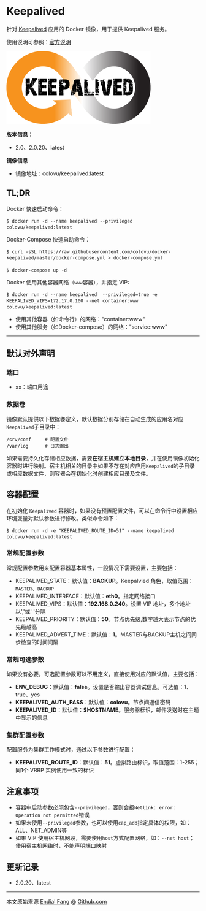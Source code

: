 # Keepalived

针对 [Keepalived](https://keepalived.org) 应用的 Docker 镜像，用于提供 Keepalived 服务。

使用说明可参照：[官方说明](https://keepalived.org/manpage.html)

<img src="img/keepalived-logo.png" alt="keepalived-logo" style="zoom:50%;" />

**版本信息**：

- 2.0、2.0.20、latest

**镜像信息**

* 镜像地址：colovu/keepalived:latest



## **TL;DR**

Docker 快速启动命令：

```shell
$ docker run -d --name keepalived --privileged colovu/keepalived:latest
```

Docker-Compose 快速启动命令：

```shell
$ curl -sSL https://raw.githubusercontent.com/colovu/docker-keepalived/master/docker-compose.yml > docker-compose.yml

$ docker-compose up -d
```

Docker 使用其他容器网络（`www`容器），并指定 VIP:

```shell
$ docker run -d --name keepalived  --privileged=true -e KEEPALIVED_VIPS=172.17.0.100 --net container:www colovu/keepalived:latest
```

- 使用其他容器（如命令行）的网络："container:www"
- 使用其他服务（如Docker-compose）的网络："service:www"



---



## 默认对外声明

### 端口

- xx：端口用途

### 数据卷

镜像默认提供以下数据卷定义，默认数据分别存储在自动生成的应用名对应`Keepalived`子目录中：

```shell
/srv/conf     # 配置文件
/var/log      # 日志输出

```

如果需要持久化存储相应数据，需要**在宿主机建立本地目录**，并在使用镜像初始化容器时进行映射。宿主机相关的目录中如果不存在对应应用`Keepalived`的子目录或相应数据文件，则容器会在初始化时创建相应目录及文件。



## 容器配置

在初始化 `Keepalived` 容器时，如果没有预置配置文件，可以在命令行中设置相应环境变量对默认参数进行修改。类似命令如下：

```shell
$ docker run -d -e "KEEPALIVED_ROUTE_ID=51" --name keepalived colovu/keepalived:latest
```



### 常规配置参数

常规配置参数用来配置容器基本属性，一般情况下需要设置，主要包括：

- KEEPALIVED_STATE：默认值：**BACKUP**。Keepalvied 角色，取值范围：`MASTER`、`BACKUP`
- KEEPALIVED_INTERFACE：默认值：**eth0**。指定网络接口
- KEEPALIVED_VIPS：默认值：**192.168.0.240**。设置 VIP 地址，多个地址以','或' '分隔
- KEEPALIVED_PRIORITY：默认值：**50**。节点优先级,数字越大表示节点的优先级越高
- KEEPALIVED_ADVERT_TIME：默认值：**1**。MASTER与BACKUP主机之间同步检查的时间间隔

### 常规可选参数

如果没有必要，可选配置参数可以不用定义，直接使用对应的默认值，主要包括：

- **ENV_DEBUG**：默认值：**false**。设置是否输出容器调试信息。可选值：1、true、yes
- **KEEPALIVED_AUTH_PASS**：默认值：**colovu**。节点间通信密码
- **KEEPALIVED_ID**：默认值：**$HOSTNAME**。服务器标识，邮件发送时在主题中显示的信息

### 集群配置参数

配置服务为集群工作模式时，通过以下参数进行配置：

- **KEEPALIVED_ROUTE_ID**：默认值：**51**。虚拟路由标识，取值范围：1-255；同1个 VRRP 实例使用一致的标识





## 注意事项

- 容器中启动参数必须包含`--privileged`，否则会报`Netlink: error: Operation not permitted`错误
- 如果未使用`--privileged`参数，也可以使用`cap_add`指定具体的权限，如：ALL、NET_ADMIN等
- 如果 VIP 使用宿主机网段，需要使用`host`方式配置网络，如：`--net host`；使用宿主机网络时，不能声明端口映射



## 更新记录

- 2.0.20、latest



----

本文原始来源 [Endial Fang](https://github.com/colovu) @ [Github.com](https://github.com)

